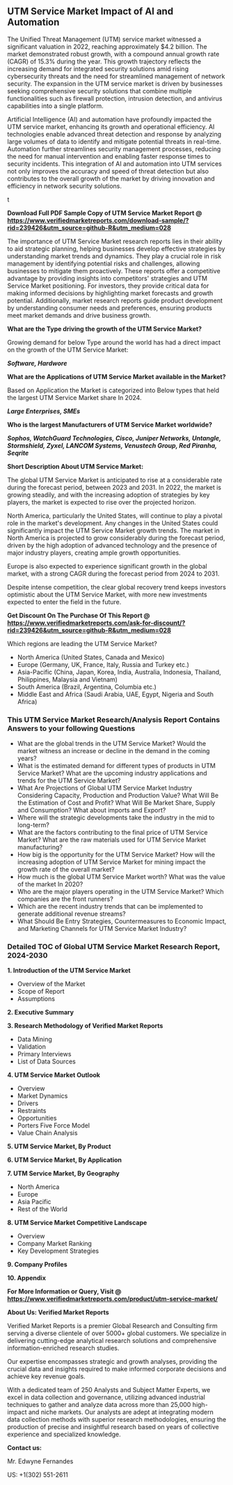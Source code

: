 <h2>UTM Service Market Impact of AI and Automation</h2><p>The Unified Threat Management (UTM) service market witnessed a significant valuation in 2022, reaching approximately $4.2 billion. The market demonstrated robust growth, with a compound annual growth rate (CAGR) of 15.3% during the year. This growth trajectory reflects the increasing demand for integrated security solutions amid rising cybersecurity threats and the need for streamlined management of network security. The expansion in the UTM service market is driven by businesses seeking comprehensive security solutions that combine multiple functionalities such as firewall protection, intrusion detection, and antivirus capabilities into a single platform.</p><p>Artificial Intelligence (AI) and automation have profoundly impacted the UTM service market, enhancing its growth and operational efficiency. AI technologies enable advanced threat detection and response by analyzing large volumes of data to identify and mitigate potential threats in real-time. Automation further streamlines security management processes, reducing the need for manual intervention and enabling faster response times to security incidents. This integration of AI and automation into UTM services not only improves the accuracy and speed of threat detection but also contributes to the overall growth of the market by driving innovation and efficiency in network security solutions.</p>t</p><p id="" class=""><strong>Download Full PDF Sample Copy of UTM Service Market Report @ <a href="https://www.verifiedmarketreports.com/download-sample/?rid=239426&utm_source=github-R&utm_medium=028" target="_blank">https://www.verifiedmarketreports.com/download-sample/?rid=239426&utm_source=github-R&utm_medium=028</a></strong></p><p>The importance of&nbsp;UTM Service Market research reports lies in their ability to aid strategic planning, helping businesses develop effective strategies by understanding market trends and dynamics. They play a crucial role in risk management by identifying potential risks and challenges, allowing businesses to mitigate them proactively. These reports offer a competitive advantage by providing insights into competitors' strategies and UTM Service Market positioning. For investors, they provide critical data for making informed decisions by highlighting market forecasts and growth potential. Additionally, market research reports guide product development by understanding consumer needs and preferences, ensuring products meet market demands and drive business growth.</p><p><strong>What are the&nbsp;Type driving the growth of the UTM Service Market?</strong></p><p id="" class="">Growing demand for below Type around the world has had a direct impact on the growth of the UTM Service Market:</p><em><strong>Software, Hardwore</strong></em></p><strong>What are the&nbsp;Applications&nbsp;of UTM Service Market available in the Market?</strong></p><p id="" class="">Based on Application the Market is categorized into Below types that held the largest UTM Service Market share In 2024.</p><em><strong>Large Enterprises, SMEs</strong></em></p><strong>Who is the largest Manufacturers of UTM Service Market worldwide?</strong></p><p><em><strong>Sophos, WatchGuard Technologies, Cisco, Juniper Networks, Untangle, Stormshield, Zyxel, LANCOM Systems, Venustech Group, Red Piranha, Seqrite</strong></em></p><p id="" class=""><strong>Short Description About UTM Service Market:</strong></p><p>The global UTM Service Market is anticipated to rise at a considerable rate during the forecast period, between 2023 and 2031. In 2022, the market is growing steadily, and with the increasing adoption of strategies by key players, the market is expected to rise over the projected horizon.</p><p>North America, particularly the United States, will continue to play a pivotal role in the market's development. Any changes in the United States could significantly impact the UTM Service Market growth trends. The market in North America is projected to grow considerably during the forecast period, driven by the high adoption of advanced technology and the presence of major industry players, creating ample growth opportunities.</p><p>Europe is also expected to experience significant growth in the global market, with a strong CAGR during the forecast period from 2024 to 2031.</p><p>Despite intense competition, the clear global recovery trend keeps investors optimistic about the UTM Service Market, with more new investments expected to enter the field in the future.</p><p id="" class=""><strong>Get Discount On The Purchase Of This Report @ <a href="https://www.verifiedmarketreports.com/ask-for-discount/?rid=239426&utm_source=github-R&utm_medium=028" target="_blank">https://www.verifiedmarketreports.com/ask-for-discount/?rid=239426&utm_source=github-R&utm_medium=028</a></strong></p>Which regions are leading the UTM Service Market?</p><ul><li>North America (United States, Canada and Mexico)</li><li>Europe (Germany, UK, France, Italy, Russia and Turkey etc.)</li><li>Asia-Pacific (China, Japan, Korea, India, Australia, Indonesia, Thailand, Philippines, Malaysia and Vietnam)</li><li>South America (Brazil, Argentina, Columbia etc.)</li><li>Middle East and Africa (Saudi Arabia, UAE, Egypt, Nigeria and South Africa)</li></ul><h3 id="" class="">This UTM Service Market Research/Analysis Report Contains Answers to your following Questions</h3><ul><li>What are the global trends in the UTM Service Market? Would the market witness an increase or decline in the demand in the coming years?</li><li>What is the estimated demand for different types of products in UTM Service Market? What are the upcoming industry applications and trends for the UTM Service Market?</li><li>What Are Projections of Global UTM Service Market Industry Considering Capacity, Production and Production Value? What Will Be the Estimation of Cost and Profit? What Will Be Market Share, Supply and Consumption? What about imports and Export?</li><li>Where will the strategic developments take the industry in the mid to long-term?</li><li>What are the factors contributing to the final price of UTM Service Market? What are the raw materials used for UTM Service Market manufacturing?</li><li>How big is the opportunity for the UTM Service Market? How will the increasing adoption of UTM Service Market for mining impact the growth rate of the overall market?</li><li>How much is the global UTM Service Market worth? What was the value of the market In 2020?</li><li>Who are the major players operating in the UTM Service Market? Which companies are the front runners?</li><li>Which are the recent industry trends that can be implemented to generate additional revenue streams?</li><li>What Should Be Entry Strategies, Countermeasures to Economic Impact, and Marketing Channels for UTM Service Market Industry?</li></ul><h3 id="" class="">Detailed TOC of Global UTM Service Market Research Report, 2024-2030</h3><p id="" class=""><strong>1. Introduction of the UTM Service Market</strong></p><ul><li>Overview of the Market</li><li>Scope of Report</li><li>Assumptions</li></ul><p id="" class=""><strong>2. Executive Summary</strong></p><p id="" class=""><strong>3. Research Methodology of Verified Market Reports</strong></p><ul><li>Data Mining</li><li>Validation</li><li>Primary Interviews</li><li>List of Data Sources</li></ul><p id="" class=""><strong>4. UTM Service Market Outlook</strong></p><ul><li>Overview</li><li>Market Dynamics</li><li>Drivers</li><li>Restraints</li><li>Opportunities</li><li>Porters Five Force Model</li><li>Value Chain Analysis</li></ul><p id="" class=""><strong>5. UTM Service Market, By Product</strong></p><p id="" class=""><strong>6. UTM Service Market, By Application</strong></p><p id="" class=""><strong>7. UTM Service Market, By Geography</strong></p><ul><li>North America</li><li>Europe</li><li>Asia Pacific</li><li>Rest of the World</li></ul><p id="" class=""><strong>8. UTM Service Market Competitive Landscape</strong></p><ul><li>Overview</li><li>Company Market Ranking</li><li>Key Development Strategies</li></ul><p id="" class=""><strong>9. Company Profiles</strong></p><p id="" class=""><strong>10. Appendix</strong></p><p id="" class=""><strong>For More Information or Query, Visit @ <a href="https://www.verifiedmarketreports.com/product/utm-service-market/" target="_blank">https://www.verifiedmarketreports.com/product/utm-service-market/</a></strong></p><p id="" class=""><strong>About Us: Verified Market Reports</strong></p><p id="" class="">Verified Market Reports is a premier Global Research and Consulting firm serving a diverse clientele of over 5000+ global customers. We specialize in delivering cutting-edge analytical research solutions and comprehensive information-enriched research studies.</p><p id="" class="">Our expertise encompasses strategic and growth analyses, providing the crucial data and insights required to make informed corporate decisions and achieve key revenue goals.</p><p id="" class="">With a dedicated team of 250 Analysts and Subject Matter Experts, we excel in data collection and governance, utilizing advanced industrial techniques to gather and analyze data across more than 25,000 high-impact and niche markets. Our analysts are adept at integrating modern data collection methods with superior research methodologies, ensuring the production of precise and insightful research based on years of collective experience and specialized knowledge.</p><p id="" class=""><strong>Contact us:</strong></p><p id="" class="">Mr. Edwyne Fernandes</p><p id="" class="">US: +1(302) 551-2611</p>